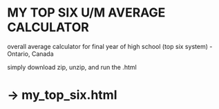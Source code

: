 # MY TOP SIX U/M AVERAGE CALCULATOR

overall average calculator for final year of high school (top six system) - Ontario, Canada

simply download zip, unzip, and run the .html

# -> my_top_six.html
